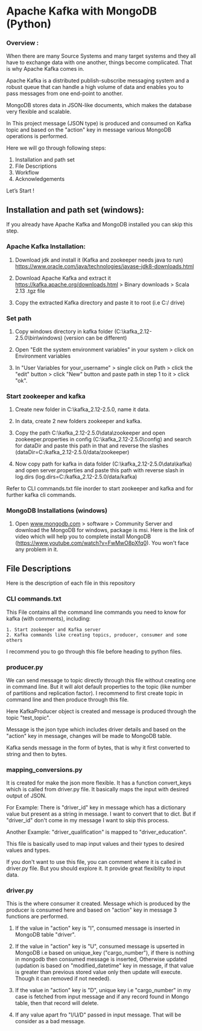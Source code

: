 # Apache Kafka with MongoDB (Python)

### Overview :

When there are many Source Systems and many target systems and they all have to exchange data with one another, things become complicated. That is why Apache Kafka comes in. 

Apache Kafka is a distributed publish-subscribe messaging system and a robust queue that can handle a high volume of data and enables you to pass messages from one end-point to another.

MongoDB stores data in JSON-like documents, which makes the database very flexible and scalable.

In This project message (JSON type) is produced and consumed on Kafka topic and based on the "action" key in message various MongoDB 
operations is performed. 

Here we will go through following steps:
1. Installation and path set 
2. File Descriptions
3. Workflow
4. Acknowledgements

Let’s Start !

## Installation and path set (windows):

If you already have Apache Kafka and MongoDB installed you can skip this step.

### Apache Kafka Installation:

1. Download jdk and install it (Kafka and zookeeper needs java to run) 
	https://www.oracle.com/java/technologies/javase-jdk8-downloads.html

2. Download Apache Kafka and extract it 
      https://kafka.apache.org/downloads.html > Binary downloads > Scala 2.13 .tgz file

3. Copy the extracted Kafka directory and paste it to root (i.e C:/ drive)

### Set path 

1. Copy windows directory in kafka folder (C:\kafka_2.12-2.5.0\bin\windows) (version can be different)

2. Open "Edit the system environment variables" in your system > click on Environment variables

3. In "User Variables for your_username" > single click on Path > click the "edit" button > click "New" button and paste 
	path in step 1 to it > click "ok".

### Start zookeeper and kafka

1. Create new folder in C:\kafka_2.12-2.5.0, name it data.

2. In data, create 2 new folders zookeeper and kafka.

3. Copy the path C:\kafka_2.12-2.5.0\data\zookeeper and open zookeeper.properties in config (C:\kafka_2.12-2.5.0\config) and search for 
	dataDir and paste this path in that and reverse the slashes (dataDir=C:/kafka_2.12-2.5.0/data/zookeeper)

4.  Now copy path for kafka in data folder (C:\kafka_2.12-2.5.0\data\kafka) and open server.properties and paste this path with reverse
	slash in log.dirs (log.dirs=C:/kafka_2.12-2.5.0/data/kafka)

Refer to CLI commands.txt file inorder to start zookeeper and kafka and for further kafka cli commands.

### MongoDB Installations (windows)
 
1. Open www.mongodb.com > software > Community Server and download the MongoDB for windows, package is msi. Here is the link of video
	which will help you to complete install MongoDB (https://www.youtube.com/watch?v=FwMwO8pXfq0). You won't face any problem in it.

## File Descriptions

Here is the description of each file in this repository

### CLI commands.txt

This File contains all the command line commands you need to know for kafka (with comments), including:

	1. Start zookeeper and Kafka server
	2. Kafka commands like creating topics, producer, consumer and some others

I recommend you to go through this file before heading to python files.

### producer.py

We can send message to topic directly through this file without creating one in command line. But it will alot default properties to the topic (like number of partitions and replication factor). I recommend to first create topic in command line and then produce through this 
file.

Here KafkaProducer object is created and message is produced through the topic "test_topic". 

Message is the json type which includes driver details and based on the "action" key in message, changes will be made to MongoDB table.

Kafka sends message in the form of bytes, that is why it first converted to string and then to bytes.

### mapping_conversions.py

It is created for make the json more flexible. It has a function convert_keys which is called from driver.py file. It basically maps the 
input with desired output of JSON.

For Example:
There is "driver_id" key in message which has a dictionary value but present as a string in message. I want to convert that to dict. But
if "driver_id" don't come in my message I want to skip this process. 

Another Example:
"driver_qualification" is mapped to "driver_education". 

This file is basically used to map input values and their types to desired values and types.

If you don't want to use this file, you can comment where it is called in driver.py file. But you should explore it. It provide great flexiblity to input data.

### driver.py

This is the where consumer it created. Message which is produced by the producer is consumed here and based on "action" key in message 3
functions are performed.

1. If the value in "action" key is "I", consumed message is inserted in MongoDB table "driver".

2. If the value in "action" key is "U", consumed message is upserted in MongoDB i.e based on unique_key ("cargo_number"), if there is   	   nothing in mongodb then consumed message is inserted, Otherwise updated (updation is based on "modified_datetime" key in message,
   if that value is greater than previous stored value only then update will execute. Though it can removed if not needed).

3. If the value in "action" key is "D", unique key i.e "cargo_number" in my case is fetched from input message and if any
   record found in  Mongo table, then that record will delete.

4. If any value apart fro "I/U/D" passed in input message. That will be consider as a bad message.
